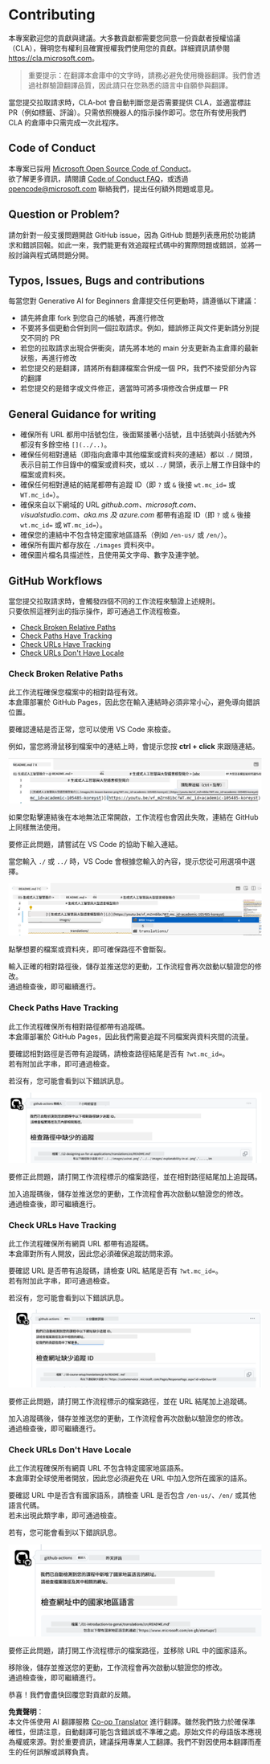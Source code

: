 <!--
CO_OP_TRANSLATOR_METADATA:
{
  "original_hash": "57c41f2af71001a2cff9d8eb797cb843",
  "translation_date": "2025-07-09T05:49:49+00:00",
  "source_file": "CONTRIBUTING.md",
  "language_code": "mo"
}
-->
# Contributing

本專案歡迎您的貢獻與建議。大多數貢獻都需要您同意一份貢獻者授權協議（CLA），聲明您有權利且確實授權我們使用您的貢獻。詳細資訊請參閱  
<https://cla.microsoft.com>。

> 重要提示：在翻譯本倉庫中的文字時，請務必避免使用機器翻譯。我們會透過社群驗證翻譯品質，因此請只在您熟悉的語言中自願參與翻譯。

當您提交拉取請求時，CLA-bot 會自動判斷您是否需要提供 CLA，並適當標註 PR（例如標籤、評論）。只需依照機器人的指示操作即可。您在所有使用我們 CLA 的倉庫中只需完成一次此程序。

## Code of Conduct

本專案已採用 [Microsoft Open Source Code of Conduct](https://opensource.microsoft.com/codeofconduct/?WT.mc_id=academic-105485-koreyst)。  
欲了解更多資訊，請閱讀 [Code of Conduct FAQ](https://opensource.microsoft.com/codeofconduct/faq/?WT.mc_id=academic-105485-koreyst)，或透過 [opencode@microsoft.com](mailto:opencode@microsoft.com) 聯絡我們，提出任何額外問題或意見。

## Question or Problem?

請勿針對一般支援問題開啟 GitHub issue，因為 GitHub 問題列表應用於功能請求和錯誤回報。如此一來，我們能更有效追蹤程式碼中的實際問題或錯誤，並將一般討論與程式碼問題分開。

## Typos, Issues, Bugs and contributions

每當您對 Generative AI for Beginners 倉庫提交任何更動時，請遵循以下建議：

* 請先將倉庫 fork 到您自己的帳號，再進行修改
* 不要將多個更動合併到同一個拉取請求。例如，錯誤修正與文件更新請分別提交不同的 PR
* 若您的拉取請求出現合併衝突，請先將本地的 main 分支更新為主倉庫的最新狀態，再進行修改
* 若您提交的是翻譯，請將所有翻譯檔案合併成一個 PR，我們不接受部分內容的翻譯
* 若您提交的是錯字或文件修正，適當時可將多項修改合併成單一 PR

## General Guidance for writing

- 確保所有 URL 都用中括號包住，後面緊接著小括號，且中括號與小括號內外都沒有多餘空格 `[](../..)`。
- 確保任何相對連結（即指向倉庫中其他檔案或資料夾的連結）都以 `./` 開頭，表示目前工作目錄中的檔案或資料夾，或以 `../` 開頭，表示上層工作目錄中的檔案或資料夾。
- 確保任何相對連結的結尾都帶有追蹤 ID（即 `?` 或 `&` 後接 `wt.mc_id=` 或 `WT.mc_id=`）。
- 確保來自以下網域的 URL _github.com、microsoft.com、visualstudio.com、aka.ms 及 azure.com_ 都帶有追蹤 ID（即 `?` 或 `&` 後接 `wt.mc_id=` 或 `WT.mc_id=`）。
- 確保您的連結中不包含特定國家地區語系（例如 `/en-us/` 或 `/en/`）。
- 確保所有圖片都存放在 `./images` 資料夾中。
- 確保圖片檔名具描述性，且使用英文字母、數字及連字號。

## GitHub Workflows

當您提交拉取請求時，會觸發四個不同的工作流程來驗證上述規則。  
只要依照這裡列出的指示操作，即可通過工作流程檢查。

- [Check Broken Relative Paths](../..)
- [Check Paths Have Tracking](../..)
- [Check URLs Have Tracking](../..)
- [Check URLs Don't Have Locale](../..)

### Check Broken Relative Paths

此工作流程確保您檔案中的相對路徑有效。  
本倉庫部署於 GitHub Pages，因此您在輸入連結時必須非常小心，避免導向錯誤位置。

要確認連結是否正常，您可以使用 VS Code 來檢查。

例如，當您將滑鼠移到檔案中的連結上時，會提示您按 **ctrl + click** 來跟隨連結。

![VS code follow links screenshot](../../translated_images/vscode-follow-link.85520ab6a1237adcf01cc9cd8c228ce7b32ae685a034250bd5109e2682b9dfca.mo.png)

如果您點擊連結後在本地無法正常開啟，工作流程也會因此失敗，連結在 GitHub 上同樣無法使用。

要修正此問題，請嘗試在 VS Code 的協助下輸入連結。

當您輸入 `./` 或 `../` 時，VS Code 會根據您輸入的內容，提示您從可用選項中選擇。

![VS code select relative path screenshot](../../translated_images/vscode-select-relative-path.3804eb73c3a9e5f2d345e3d3288f8173a9e584254d0e505d8bcbc6461dbf1f6c.mo.png)

點擊想要的檔案或資料夾，即可確保路徑不會斷裂。

輸入正確的相對路徑後，儲存並推送您的更動，工作流程會再次啟動以驗證您的修改。  
通過檢查後，即可繼續進行。

### Check Paths Have Tracking

此工作流程確保所有相對路徑都帶有追蹤碼。  
本倉庫部署於 GitHub Pages，因此我們需要追蹤不同檔案與資料夾間的流量。

要確認相對路徑是否帶有追蹤碼，請檢查路徑結尾是否有 `?wt.mc_id=`。  
若有附加此字串，即可通過檢查。

若沒有，您可能會看到以下錯誤訊息。

![GitHub check paths missing tracking comment screenshot](../../translated_images/github-check-paths-missing-tracking-comment.880d4afe03e898ffadeebe0f61f7fdea7525c25238bead9fecabc81a0a83b1c0.mo.png)

要修正此問題，請打開工作流程標示的檔案路徑，並在相對路徑結尾加上追蹤碼。

加入追蹤碼後，儲存並推送您的更動，工作流程會再次啟動以驗證您的修改。  
通過檢查後，即可繼續進行。

### Check URLs Have Tracking

此工作流程確保所有網頁 URL 都帶有追蹤碼。  
本倉庫對所有人開放，因此您必須確保追蹤訪問來源。

要確認 URL 是否帶有追蹤碼，請檢查 URL 結尾是否有 `?wt.mc_id=`。  
若有附加此字串，即可通過檢查。

若沒有，您可能會看到以下錯誤訊息。

![GitHub check urls missing tracking comment screenshot](../../translated_images/github-check-urls-missing-tracking-comment.1bd00d20b24a1e2e3179e59e1bd7d44f16637a1bb1ab265562565251166841ef.mo.png)

要修正此問題，請打開工作流程標示的檔案路徑，並在 URL 結尾加上追蹤碼。

加入追蹤碼後，儲存並推送您的更動，工作流程會再次啟動以驗證您的修改。  
通過檢查後，即可繼續進行。

### Check URLs Don't Have Locale

此工作流程確保所有網頁 URL 不包含特定國家地區語系。  
本倉庫對全球使用者開放，因此您必須避免在 URL 中加入您所在國家的語系。

要確認 URL 中是否含有國家語系，請檢查 URL 是否包含 `/en-us/`、`/en/` 或其他語言代碼。  
若未出現此類字串，即可通過檢查。

若有，您可能會看到以下錯誤訊息。

![GitHub check country locale comment screenshot](../../translated_images/github-check-country-locale-comment.2f4fe93228161dee6ec8210f3d6ccc66af6864f6b178b8d96f30818498fba72a.mo.png)

要修正此問題，請打開工作流程標示的檔案路徑，並移除 URL 中的國家語系。

移除後，儲存並推送您的更動，工作流程會再次啟動以驗證您的修改。  
通過檢查後，即可繼續進行。

恭喜！我們會盡快回覆您對貢獻的反饋。

**免責聲明**：  
本文件係使用 AI 翻譯服務 [Co-op Translator](https://github.com/Azure/co-op-translator) 進行翻譯。雖然我們致力於確保準確性，但請注意，自動翻譯可能包含錯誤或不準確之處。原始文件的母語版本應視為權威來源。對於重要資訊，建議採用專業人工翻譯。我們不對因使用本翻譯而產生的任何誤解或誤釋負責。